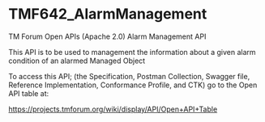 # TMF642_AlarmManagement
TM Forum Open APIs (Apache 2.0) Alarm Management API

This API is to be used to management the information about
a given alarm condition of an alarmed Managed Object

To access this API; (the Specification, Postman Collection, Swagger file, 
Reference Implementation, Conformance Profile, and CTK) go to the Open API table at:

https://projects.tmforum.org/wiki/display/API/Open+API+Table
